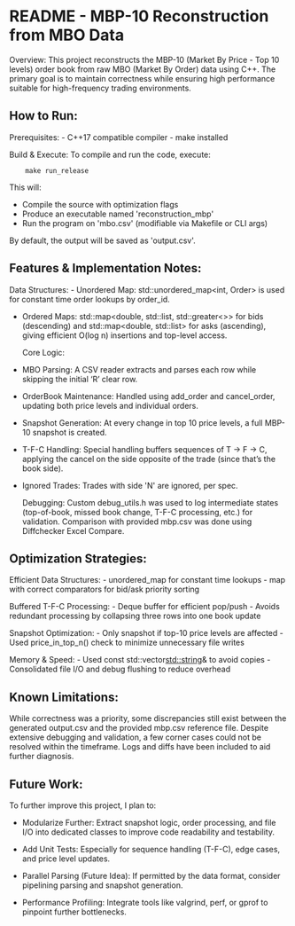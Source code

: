 # README - MBP-10 Reconstruction from MBO Data
Overview:
    This project reconstructs the MBP-10 (Market By Price - Top 10 levels)
    order book from raw MBO (Market By Order) data using C++. The primary 
    goal is to maintain correctness while ensuring high performance 
    suitable for high-frequency trading environments.


## How to Run:

  Prerequisites:
    - C++17 compatible compiler
    - make installed

  Build & Execute:
    To compile and run the code, execute:

        make run_release

This will:
  - Compile the source with optimization flags
  - Produce an executable named 'reconstruction_mbp'
  - Run the program on 'mbo.csv' (modifiable via Makefile or CLI args)

By default, the output will be saved as 'output.csv'.


## Features & Implementation Notes:

  Data Structures:
    - Unordered Map:
        std::unordered_map<int, Order> is used for constant time 
        order lookups by order_id.
    
- Ordered Maps:
    std::map<double, std::list<int>, std::greater<>> for bids 
    (descending) and std::map<double, std::list<int>> for asks 
    (ascending), giving efficient O(log n) insertions and top-level access.

  Core Logic:
- MBO Parsing:
    A CSV reader extracts and parses each row while skipping the 
    initial ‘R’ clear row.
        
- OrderBook Maintenance:
    Handled using add_order and cancel_order, updating both price 
    levels and individual orders.

- Snapshot Generation:
    At every change in top 10 price levels, a full MBP-10 snapshot 
    is created.

- T-F-C Handling:
    Special handling buffers sequences of T -> F -> C, applying 
    the cancel on the side opposite of the trade (since that’s 
    the book side).

- Ignored Trades:
    Trades with side 'N' are ignored, per spec.

  Debugging:
    Custom debug_utils.h was used to log intermediate states 
    (top-of-book, missed book change, T-F-C processing, etc.) for 
    validation. Comparison with provided mbp.csv was done using 
    Diffchecker Excel Compare.


## Optimization Strategies:

  Efficient Data Structures:
    - unordered_map for constant time lookups
    - map with correct comparators for bid/ask priority sorting

  Buffered T-F-C Processing:
    - Deque buffer for efficient pop/push
    - Avoids redundant processing by collapsing three rows into 
      one book update

  Snapshot Optimization:
    - Only snapshot if top-10 price levels are affected
    - Used price_in_top_n() check to minimize unnecessary file writes

  Memory & Speed:
    - Used const std::vector<std::string>& to avoid copies
    - Consolidated file I/O and debug flushing to reduce overhead


## Known Limitations:

While correctness was a priority, some discrepancies still exist 
between the generated output.csv and the provided mbp.csv 
reference file. Despite extensive debugging and validation, 
a few corner cases could not be resolved within the timeframe. 
Logs and diffs have been included to aid further diagnosis.


## Future Work:

To further improve this project, I plan to:

- Modularize Further:
    Extract snapshot logic, order processing, and file I/O into 
    dedicated classes to improve code readability and testability.

- Add Unit Tests:
    Especially for sequence handling (T-F-C), edge cases, and 
    price level updates.

- Parallel Parsing (Future Idea):
    If permitted by the data format, consider pipelining parsing 
    and snapshot generation.

- Performance Profiling:
    Integrate tools like valgrind, perf, or gprof to pinpoint 
    further bottlenecks.
